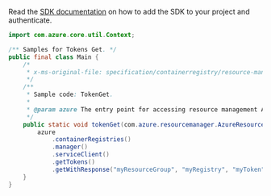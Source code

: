 Read the [SDK documentation](https://github.com/Azure/azure-sdk-for-java/blob/azure-resourcemanager_2.10.0/sdk/resourcemanager/azure-resourcemanager/README.md) on how to add the SDK to your project and authenticate.

```java
import com.azure.core.util.Context;

/** Samples for Tokens Get. */
public final class Main {
    /*
     * x-ms-original-file: specification/containerregistry/resource-manager/Microsoft.ContainerRegistry/preview/2019-05-01-preview/examples/TokenGet.json
     */
    /**
     * Sample code: TokenGet.
     *
     * @param azure The entry point for accessing resource management APIs in Azure.
     */
    public static void tokenGet(com.azure.resourcemanager.AzureResourceManager azure) {
        azure
            .containerRegistries()
            .manager()
            .serviceClient()
            .getTokens()
            .getWithResponse("myResourceGroup", "myRegistry", "myToken", Context.NONE);
    }
}
```
